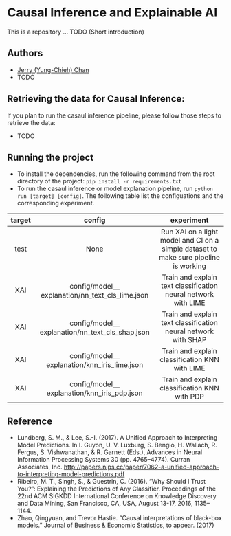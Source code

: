 # Causal Inference and Explainable AI

This is a repository ... TODO (Short introduction)

## Authors
- [Jerry (Yung-Chieh) Chan](https://github.com/JerryYC)
- TODO


## Retrieving the data for Causal Inference:
If you plan to run the casaul inference pipeline, please follow those steps to retrieve the data:

* TODO


## Running the project

* To install the dependencies, run the following command from the root directory of the project: `pip install -r requirements.txt`
* To run the casaul inference or model explanation pipeline, run `python run [target] [config]`. The following table list the configuations and the corresponding experiment.  

 target | config | experiment |
| :---: | :---: | :---: |
| test | None | Run XAI on a light model and CI on a simple dataset to make sure pipeline is working |
| XAI | config/model＿explanation/nn_text_cls_lime.json | Train and explain text classification neural network with LIME |
| XAI | config/model＿explanation/nn_text_cls_shap.json | Train and explain text classification neural network with SHAP |
| XAI | config/model＿explanation/knn_iris_lime.json | Train and explain classification KNN with LIME |
| XAI | config/model＿explanation/knn_iris_pdp.json | Train and explain classification KNN with PDP |

## Reference

* Lundberg, S. M., & Lee, S.-I. (2017). A Unified Approach to Interpreting Model Predictions. In I. Guyon, U. V. Luxburg, S. Bengio, H. Wallach, R. Fergus, S. Vishwanathan, & R. Garnett (Eds.), Advances in Neural Information Processing Systems 30 (pp. 4765–4774). Curran Associates, Inc. http://papers.nips.cc/paper/7062-a-unified-approach-to-interpreting-model-predictions.pdf
* Ribeiro, M. T., Singh, S., & Guestrin, C. (2016). “Why Should I Trust You?”: Explaining the Predictions of Any Classifier. Proceedings of the 22nd ACM SIGKDD International Conference on Knowledge Discovery and Data Mining, San Francisco, CA, USA, August 13-17, 2016, 1135–1144.
* Zhao, Qingyuan, and Trevor Hastie. “Causal interpretations of black-box models.” Journal of Business & Economic Statistics, to appear. (2017)
